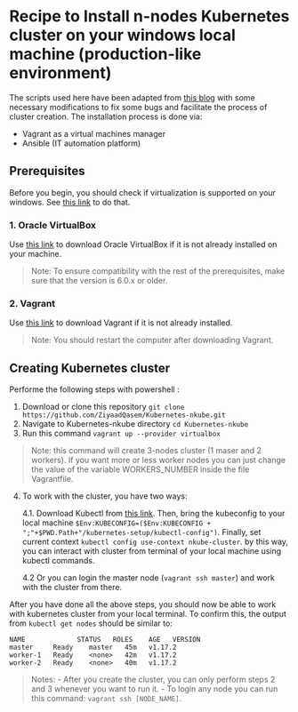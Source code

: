 # Recipe to Install n-nodes Kubernetes cluster on your windows local machine (production-like environment)
The scripts used here have been adapted from [this blog](https://kubernetes.io/blog/2019/03/15/kubernetes-setup-using-ansible-and-vagrant/) with some necessary modifications to fix some bugs and facilitate the process of cluster creation. The installation process is done via:
- Vagrant as a virtual machines manager
- Ansible (IT automation platform) 


## Prerequisites
Before you begin, you should check if virtualization is supported on your windows. See [this link](https://www.shaileshjha.com/how-to-find-out-if-intel-vt-x-or-amd-v-virtualization-technology-is-supported-in-windows-10-windows-8-windows-vista-or-windows-7-machine/) to do that.

### 1. Oracle VirtualBox
Use [this link](https://www.virtualbox.org/wiki/Download_Old_Builds_6_0) to download Oracle VirtualBox if it is not already installed on your machine.

> Note: To ensure compatibility with the rest of the prerequisites, make sure that the version is 6.0.x or older.

### 2. Vagrant
Use [this link](https://www.vagrantup.com/downloads.html) to download Vagrant if it is not already installed.
> Note: You should  restart the computer after downloading Vagrant.


## Creating  Kubernetes cluster
Performe the following steps with powershell :
1. Download or clone this repository `git clone https://github.com/ZiyaadQasem/Kubernetes-nkube.git`
2. Navigate to Kubernetes-nkube directory `cd Kubernetes-nkube`
3. Run this command `vagrant up --provider virtualbox`
> Note: this command will create 3-nodes cluster (1 maser and 2 workers). If you want more or less worker nodes you can just change the value of the variable WORKERS_NUMBER inside the file Vagrantfile.

4. To work with the cluster, you have two ways:

     4.1. Download Kubectl from [this link](https://kubernetes.io/docs/tasks/tools/install-kubectl/#install-kubectl-on-windows). Then, bring the kubeconfig to your local machine  `$Env:KUBECONFIG=($Env:KUBECONFIG + ";"+$PWD.Path+"/kubernetes-setup/kubectl-config")`. Finally, set current context `kubectl config use-context nkube-cluster`. by this way, you can interact with cluster from terminal of your local machine using kubectl commands.

    4.2 Or you can login the master node (`vagrant ssh master`) and work with the cluster from there. 


After you have done all the above steps, you should now be able to work with kubernetes cluster from your local terminal. To confirm this, the output from `kubectl get nodes` should be similar to:

```console
NAME             STATUS   ROLES    AGE   VERSION
master     Ready    master   45m   v1.17.2
worker-1   Ready    <none>   42m   v1.17.2
worker-2   Ready    <none>   40m   v1.17.2
```

> Notes: 
    - After you create the cluster, you can only perform steps 2 and 3 whenever you want to run it. 
    - To login any node you can run this command: `vagrant ssh [NODE_NAME]`.

